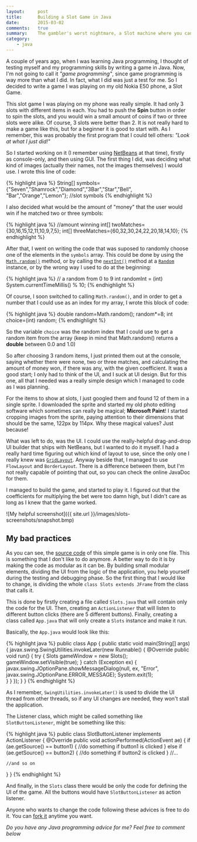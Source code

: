 ```yaml
---
layout:     post
title:      Building a Slot Game in Java 
date:       2015-03-02
comments:   true
summary:    The gambler's worst nightmare, a Slot machine where you can't win.
category:
    - java
---
```


<p>
A couple of years ago, when I was learning Java programming, I thought of testing myself and my programming skills by writing a game in Java. Now, I'm not going to call it <i>"game programming"</i>, since game programming is way more than what I did. In fact, what I did was just a test for me. So I decided to write a game I was playing on my old Nokia E50 phone, a Slot Game.
</p>

This slot game I was playing on my phone was really simple. It had only 3 slots with different items in each. You had to push the **Spin** button in order to spin the slots, and you would win a small amount of coins if two or three slots were alike. Of course, 3 slots were better than 2. It is not really hard to make a game like this, but for a beginner it is good to start with. As I remember, this was probably the first program that I could tell others: <i>"Look at what I just did!"</i>

So I started working on it (I remember using <a href="https://netbeans.org/" target="_blank">NetBeans</a> at that time), firstly as console-only, and then using GUI. The first thing I did, was deciding what kind of images (actually their names, not the images themselves) I would use. I wrote this line of code:

{% highlight java %}
String[] symbols={"Seven","Shamrock","Diamond","3Bar","Star","Bell", "Bar","Orange","Lemon"}; //slot symbols
{% endhighlight %}

I also decided what would be the amount of "money" that the user would win if he matched two or three symbols:

{% highlight java %}
//amount winning
int[] twoMatches={30,16,15,12,11,10,9,7,5};
int[] threeMatches={60,32,30,24,22,20,18,14,10};
{% endhighlight %}

After that, I went on writing the code that was suposed to randomly choose one of the elements in the <code>symbols</code> array. This could be done by using the <a href="http://docs.oracle.com/javase/7/docs/api/java/lang/Math.html#random()" target="_blank"><code>Math.random()</code><a/> method, or by calling the <a href="http://docs.oracle.com/javase/7/docs/api/java/util/Random.html#nextInt(int)" target="_blank"><code>nextInt()</code></a> method at a <a href="http://docs.oracle.com/javase/7/docs/api/java/util/Random.html" target="_blank"><code>Random</code></a> instance, or by the wrong way I used to do at the beginning:

{% highlight java %}
// a random from 0 to 9
int randomInt = (int) System.currentTimeMillis() % 10;
{% endhighlight %}

Of course, I soon switched to calling <code>Math.random()</code>, and in order to get a number that I could use as an index for my array, I wrote this block of code:

{% highlight java %}
double random=Math.random();
random*=8;
int choice=(int) random;
{% endhighlight %}

So the variable <code>choice</code> was the random index that I could use to get a random item from the array (keep in mind that Math.random() returns a **double** between 0.0 and 1.0)

So after choosing 3 random items, I just printed them out at the console, saying whether there were none, two or three matches, and calculating the amount of money won, if there was any, with the given coefficient. It was a good start; I only had to think of the UI, and I suck at UI design. But for this one, all that I needed was a really simple design which I managed to code as I was planning. 

For the items to show at slots, I just googled them and found 12 of them in a single sprite. I downloaded the sprite and started my old photo editing software which sometimes can really be magical; **Microsoft Paint**! I started cropping images from the sprite, paying attention to their dimensions that should be the same, 122px by 114px. Why these magical values? Just because!

What was left to do, was the UI. I could use the really-helpful drag-and-drop UI builder that ships with NetBeans, but I wanted to do it myself. I had a really hard time figuring out which kind of layout to use, since the only one I really knew was <a href="http://docs.oracle.com/javase/7/docs/api/java/awt/GridLayout.html" target="_blank"><code>GridLayout</code></a>. Anyway beside that, I managed to use <code>FlowLayout</code> and <code>BorderLayout</code>. There is a difference between them, but I'm not really capable of pointing that out, so you can check the online JavaDoc for them.

I managed to build the game, and started to play it. I figured out that the coefficients for multiplying the bet were too damn high, but I didn't care as long as I knew that the game worked. 

![My helpful screenshot]({{ site.url }}/images/slots-screenshots/snapshot.bmp)

## My bad practices
As you can see, the <a href="https://github.com/aziflaj/slots" target="_blank">source code</a> of this simple game is in only one file. This is something that I don't like to do anymore. A better way to do it is by making the code as modular as it can be. By building small modular elements, dividing the UI from the logic of the application, you help yourself during the testing and debugging phase. So the first thing that I would like to change, is dividing the whole <code>class Slots extends JFrame</code> from the class that calls it. 

This is done by firstly creating a file called <code>Slots.java</code> that will contain only the code for the UI. Then, creating an <code>ActionListener</code> that will listen to different button clicks (there are 5 different buttons). Finally, creating a class called <code>App.java</code> that will only create a <code>Slots</code> instance and make it run.

Basically, the <code>App.java</code> would look like this:

{% highlight java %}
public class App {
  public static void main(String[] args) {
    javax.swing.SwingUtilities.invokeLater(new Runnable() {
      @Override
      public void run() {
        try {
          Slots gameWindow = new Slots();
          gameWindow.setVisible(true);
        } catch (Exception ex) {
          javax.swing.JOptionPane.showMessageDialog(null,
              ex, 
              "Error", 
              javax.swing.JOptionPane.ERROR_MESSAGE);
          System.exit(1);   
        }
      }
  });
  }
}
{% endhighlight %}

As I remember, <code>SwingUtilities.invokeLater()</code> is used to divide the UI thread from other threads, so if any UI changes are needed, they won't stall the application.

The Listener class, which might be called something like <code>SlotButtonListener</code>, might be something like this:

{% highlight java %}
public class SlotButtonListener implements ActionListener {
  @Override
  public void actionPerformed(ActionEvent ae) {
    if (ae.getSource() == button1) {
      //do something if button1 is clicked
    } else if (ae.getSource() == button2) {
      //do something if button2 is clicked
    } 
    //...
    
    //and so on
  }
}
{% endhighlight %}

And finally, in the <code>Slots</code> class there would be only the code for defining the UI of the game. All the buttons would have <code>SlotButtonListener</code> as action listener. 

Anyone who wants to change the code following these advices is free to do it. You can <a href="https://github.com/aziflaj/slots/fork" target="_blank">fork it</a> anytime you want.

_Do you have any Java programming advice for me? Feel free to comment below_
